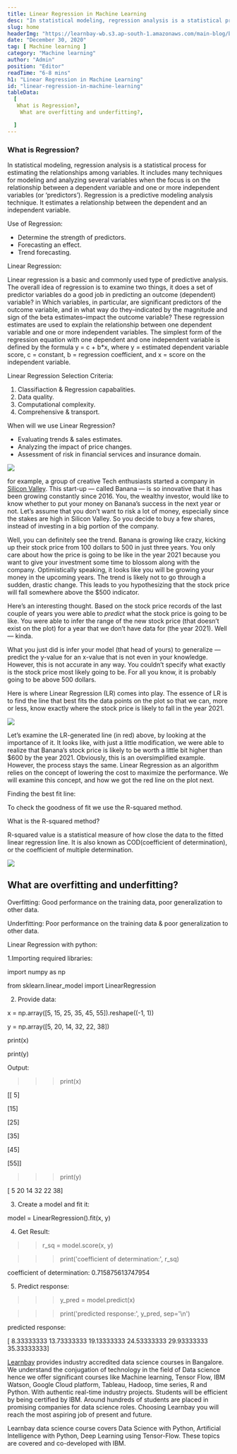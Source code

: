```yaml
---
title: Linear Regression in Machine Learning
desc: "In statistical modeling, regression analysis is a statistical process for estimating the relationships among variables. It includes many techniques for modeling and analyzing several variables when the focus is on the..."
slug: home
headerImg: "https://learnbay-wb.s3.ap-south-1.amazonaws.com/main-blog/blog/reg.jpg"
date: "December 30, 2020"
tag: [ Machine learning ]
category: "Machine learning"
author: "Admin"
position: "Editor"
readTime: "6-8 mins"
h1: "Linear Regression in Machine Learning"
id: "linear-regression-in-machine-learning"
tableData:
  [
   What is Regression?,
    What are overfitting and underfitting?,

  ]
---
```


### What is Regression?

In statistical modeling, regression analysis is a statistical process for estimating the relationships among variables. It includes many techniques for modeling and analyzing several variables when the focus is on the relationship between a dependent variable and one or more independent variables (or ‘predictors’). Regression is a predictive modeling analysis technique. It estimates a relationship between the dependent and an independent variable.

Use of Regression:



* Determine the strength of predictors.
* Forecasting an effect.
* Trend forecasting.

Linear Regression:

Linear regression is a basic and commonly used type of predictive analysis.  The overall idea of regression is to examine two things, it does a set of predictor variables do a good job in predicting an outcome (dependent) variable?  in Which variables, in particular, are significant predictors of the outcome variable, and in what way do they–indicated by the magnitude and sign of the beta estimates–impact the outcome variable?  These regression estimates are used to explain the relationship between one dependent variable and one or more independent variables.  The simplest form of the regression equation with one dependent and one independent variable is defined by the formula y = c + b*x, where y = estimated dependent variable score, c = constant, b = regression coefficient, and x = score on the independent variable.

Linear Regression Selection Criteria:



1. Classifiaction & Regression capabalities.
2. Data quality.
3. Computational complexity.
4. Comprehensive & transport.

When will we use Linear Regression?



* Evaluating trends & sales estimates.
* Analyzing the impact of price changes.
* Assessment of risk in financial services and insurance domain.


<img src="https://learnbay-wb.s3.ap-south-1.amazonaws.com/main-blog/blog/reg1.png"   class="img"  /></img>


for example, a group of creative Tech enthusiasts started a company in[ Silicon Valley](https://en.wikipedia.org/wiki/Silicon_Valley). This start-up — called Banana — is so innovative that it has been growing constantly since 2016. You, the wealthy investor, would like to know whether to put your money on Banana’s success in the next year or not. Let’s assume that you don’t want to risk a lot of money, especially since the stakes are high in Silicon Valley. So you decide to buy a few shares, instead of investing in a big portion of the company.

Well, you can definitely see the trend. Banana is growing like crazy, kicking up their stock price from 100 dollars to 500 in just three years. You only care about how the price is going to be like in the year 2021 because you want to give your investment some time to blossom along with the company. Optimistically speaking, it looks like you will be growing your money in the upcoming years. The trend is likely not to go through a sudden, drastic change. This leads to you hypothesizing that the stock price will fall somewhere above the $500 indicator.

Here’s an interesting thought. Based on the stock price records of the last couple of years you were able to _predict_ what the stock price is going to be like. You were able to infer the range of the new stock price (that doesn’t exist on the plot) for a year that we don’t have data for (the year 2021). Well — kinda.

What you just did is infer your model (that head of yours) to generalize — predict the y-value for an x-value that is not even in your knowledge. However, this is not accurate in any way. You couldn’t specify what exactly is the stock price most likely going to be. For all you know, it is probably going to be above 500 dollars.

Here is where Linear Regression (LR) comes into play. The essence of LR is to find the line that best fits the data points on the plot so that we can, more or less, know exactly where the stock price is likely to fall in the year 2021.

<img src="https://learnbay-wb.s3.ap-south-1.amazonaws.com/main-blog/blog/reg2.png"   class="img"  /></img>


Let’s examine the LR-generated line (in red) above, by looking at the importance of it. It looks like, with just a little modification, we were able to realize that Banana’s stock price is likely to be worth a little bit higher than $600 by the year 2021. Obviously, this is an oversimplified example. However, the process stays the same. Linear Regression as an algorithm relies on the concept of lowering the cost to maximize the performance. We will examine this concept, and how we got the red line on the plot next.

Finding the best fit line:

To check the goodness of fit we use the R-squared method.

What is the R-squared method?

R-squared value is a statistical measure of how close the data to the fitted linear regression line. It is also known as COD(coefficient of determination), or the coefficient of multiple determination.


<img src="https://learnbay-wb.s3.ap-south-1.amazonaws.com/main-blog/blog/reg3.png"   class="img"  /></img>



## What are overfitting and underfitting?

Overfitting: Good performance on the training data, poor generalization to other data.

Underfitting: Poor performance on the training data & poor generalization to other data.

Linear Regression with python:

1.Importing required libraries:

import numpy as np

from sklearn.linear_model import LinearRegression

2. Provide data:

x = np.array([5, 15, 25, 35, 45, 55]).reshape((-1, 1))

y = np.array([5, 20, 14, 32, 22, 38])

print(x)

print(y) 

Output:

>>> print(x)

[[ 5]

 [15]

 [25]

 [35]

 [45]

 [55]]

>>> print(y)

[ 5 20 14 32 22 38]

3. Create a model and fit it:

model = LinearRegression().fit(x, y) 

4. Get Result:

>> r_sq = model.score(x, y)

>>> print('coefficient of determination:', r_sq)

coefficient of determination: 0.715875613747954 

5. Predict response:

>>> y_pred = model.predict(x)

>>> print('predicted response:', y_pred, sep='\n')

predicted response:

[ 8.33333333 13.73333333 19.13333333 24.53333333 29.93333333 35.33333333]

[Learnbay](https://www.learnbay.co/data-science-course/) provides industry accredited data science courses in Bangalore. We understand the conjugation of technology in the field of Data science hence we offer significant courses like Machine learning, Tensor Flow, IBM Watson, Google Cloud platform, Tableau, Hadoop, time series, R and Python. With authentic real-time industry projects. Students will be efficient by being certified by IBM. Around hundreds of students are placed in promising companies for data science roles. Choosing Learnbay you will reach the most aspiring job of present and future.

Learnbay data science course covers Data Science with Python, Artificial Intelligence with Python, Deep Learning using Tensor-Flow. These topics are covered and co-developed with IBM.

 

 

 

 
